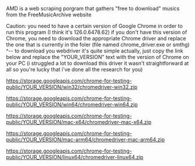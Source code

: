 AMD is a web scraping porgram that gathers "free to download" musics from the FreeMusicArchive website

Caution: you need to have a certain version of Google Chrome in order to run this program (I think it's 126.0.6478.62) if you don't have this version of Chrome, you need to download the appropriate Chrome driver and replace the one that is currently in the foler (file named chrome_driver.exe or smthg) ^-- to download you webdriver it's quite simple actually, just copy the link below and replace the "YOUR_VERSION" text with the version of Chrome on your PC (i struggled a lot to download this driver it wasn't straightforward at all so you're lucky that i've done all the research for you)

https://storage.googleapis.com/chrome-for-testing-public/YOUR_VERSION/win32/chromedriver-win32.zip

https://storage.googleapis.com/chrome-for-testing-public/YOUR_VERSION/win64/chromedriver-win64.zip

https://storage.googleapis.com/chrome-for-testing-public/YOUR_VERSION/mac-x64/chromedriver-mac-x64.zip

https://storage.googleapis.com/chrome-for-testing-public/YOUR_VERSION/mac-arm64/chromedriver-mac-arm64.zip

https://storage.googleapis.com/chrome-for-testing-public/YOUR_VERSION/linux64/chromedriver-linux64.zip
